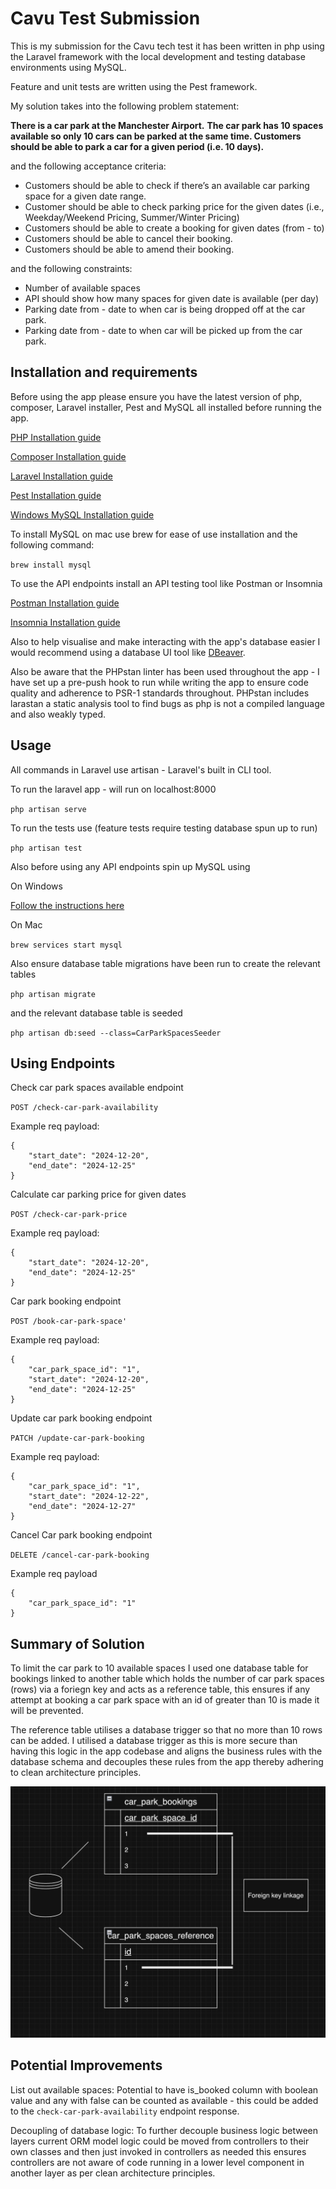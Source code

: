 # Cavu Test Submission

This is my submission for the Cavu tech test it has been written in php using the Laravel framework with the local development and testing database environments using MySQL.

Feature and unit tests are written using the Pest framework.

My solution takes into the following problem statement:

**There is a car park at the Manchester Airport.**
**The car park has 10 spaces available so only 10 cars can be parked at the same time. Customers
should be able to park a car for a given period (i.e. 10 days).**

and the following acceptance criteria:

-   Customers should be able to check if there’s an available car parking space for a given
    date range.
-   Customer should be able to check parking price for the given dates (i.e., Weekday/Weekend Pricing, Summer/Winter Pricing)
-   Customers should be able to create a booking for given dates (from - to)
-   Customers should be able to cancel their booking.
-   Customers should be able to amend their booking.

and the following constraints:

-   Number of available spaces
-   API should show how many spaces for given date is available (per day)
-   Parking date from - date to when car is being dropped off at the car park.
-   Parking date from - date to when car will be picked up from the car park.

## Installation and requirements

Before using the app please ensure you have the latest version of php, composer, Laravel installer, Pest and MySQL all installed before running the app.

[PHP Installation guide](https://www.php.net/manual/en/install.php)

[Composer Installation guide](https://getcomposer.org/download/)

[Laravel Installation guide](https://laravel.com/docs/11.x/installation)

[Pest Installation guide](https://pestphp.com/docs/installation)

[Windows MySQL Installation guide ](https://dev.mysql.com/downloads/installer/)

To install MySQL on mac use brew for ease of use installation and the following command:

`brew install mysql`

To use the API endpoints install an API testing tool like Postman or Insomnia

[Postman Installation guide](https://www.postman.com/downloads/)

[Insomnia Installation guide](https://docs.insomnia.rest/insomnia/install)

Also to help visualise and make interacting with the app's database easier I would recommend using a database UI tool like [DBeaver](https://dbeaver.io/).

Also be aware that the PHPstan linter has been used throughout the app - I have set up a pre-push hook to run while writing the app to ensure code quality and adherence to PSR-1 standards throughout.
PHPstan includes larastan a static analysis tool to find bugs as php is not a compiled language and also weakly typed.

## Usage

All commands in Laravel use artisan - Laravel's built in CLI tool.

To run the laravel app - will run on localhost:8000

`php artisan serve`

To run the tests use (feature tests require testing database spun up to run)

`php artisan test`

Also before using any API endpoints spin up MySQL using

On Windows

[Follow the instructions here](https://dev.mysql.com/doc/mysql-getting-started/en/)

On Mac

`brew services start mysql`

Also ensure database table migrations have been run to create the relevant tables

`php artisan migrate`

and the relevant database table is seeded

`php artisan db:seed --class=CarParkSpacesSeeder`

## Using Endpoints

Check car park spaces available endpoint

`POST /check-car-park-availability`

Example req payload:

```
{
    "start_date": "2024-12-20",
    "end_date": "2024-12-25"
}
```

Calculate car parking price for given dates

`POST /check-car-park-price`

Example req payload:

```
{
    "start_date": "2024-12-20",
    "end_date": "2024-12-25"
}
```

Car park booking endpoint

`POST /book-car-park-space'`

Example req payload:

```
{
    "car_park_space_id": "1",
    "start_date": "2024-12-20",
    "end_date": "2024-12-25"
}

```

Update car park booking endpoint

`PATCH /update-car-park-booking`

Example req payload:

```
{
    "car_park_space_id": "1",
    "start_date": "2024-12-22",
    "end_date": "2024-12-27"
}
```

Cancel Car park booking endpoint

`DELETE /cancel-car-park-booking`

Example req payload

```
{
    "car_park_space_id": "1"
}
```

## Summary of Solution

To limit the car park to 10 available spaces I used one database table for bookings linked to another table which holds the number of car park spaces (rows) via a foriegn key and acts as a reference table, this ensures if any attempt at booking a car park space with an id of greater than 10 is made it will be prevented.

The reference table utilises a database trigger so that no more than 10 rows can be added.
I utilised a database trigger as this is more secure than having this logic in the app codebase and aligns the business rules with the database schema and decouples these rules from the app thereby adhering to clean architecture principles.

![](foreign_key_linkage.png)

## Potential Improvements

List out available spaces:
Potential to have is_booked column with boolean value and any with false can be counted as available - this could be added to the `check-car-park-availability` endpoint response.

Decoupling of database logic:
To further decouple business logic between layers current ORM model logic could be moved from controllers to their own classes and then just invoked in controllers as needed this ensures controllers are not aware of code running in a lower level component in another layer as per clean architecture principles.
